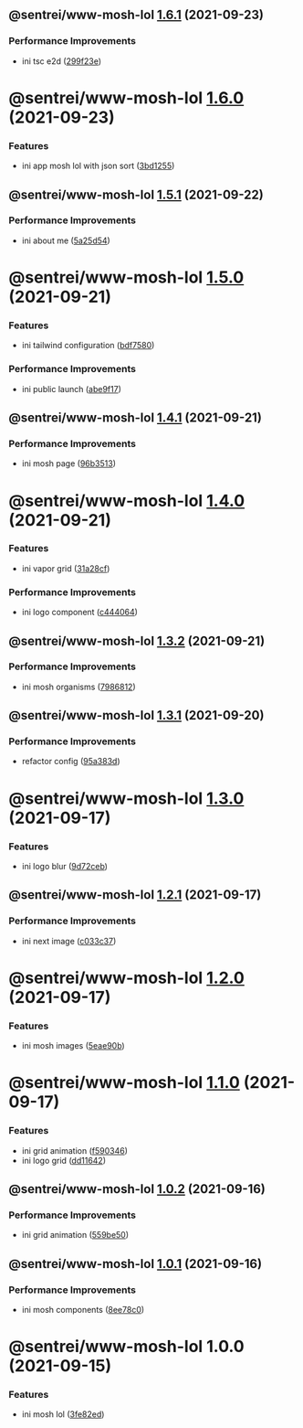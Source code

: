 ## @sentrei/www-mosh-lol [1.6.1](https://github.com/sentrei/sentrei/compare/@sentrei/www-mosh-lol@1.6.0...@sentrei/www-mosh-lol@1.6.1) (2021-09-23)

### Performance Improvements

- ini tsc e2d ([299f23e](https://github.com/sentrei/sentrei/commit/299f23e4bc09c199ec375ac894f3e8d6709a94be))

# @sentrei/www-mosh-lol [1.6.0](https://github.com/sentrei/sentrei/compare/@sentrei/www-mosh-lol@1.5.1...@sentrei/www-mosh-lol@1.6.0) (2021-09-23)

### Features

- ini app mosh lol with json sort ([3bd1255](https://github.com/sentrei/sentrei/commit/3bd12550f6f1a2be250c0497c665e79e9d1ecd88))

## @sentrei/www-mosh-lol [1.5.1](https://github.com/sentrei/sentrei/compare/@sentrei/www-mosh-lol@1.5.0...@sentrei/www-mosh-lol@1.5.1) (2021-09-22)

### Performance Improvements

- ini about me ([5a25d54](https://github.com/sentrei/sentrei/commit/5a25d545b379724bd3301ce3efc7dc22923695b2))

# @sentrei/www-mosh-lol [1.5.0](https://github.com/sentrei/sentrei/compare/@sentrei/www-mosh-lol@1.4.1...@sentrei/www-mosh-lol@1.5.0) (2021-09-21)

### Features

- ini tailwind configuration ([bdf7580](https://github.com/sentrei/sentrei/commit/bdf758072d798b3336c2bbd9f49cdc9933dfc30b))

### Performance Improvements

- ini public launch ([abe9f17](https://github.com/sentrei/sentrei/commit/abe9f17939ccb584b20344b78da6c456ab5aaa26))

## @sentrei/www-mosh-lol [1.4.1](https://github.com/sentrei/sentrei/compare/@sentrei/www-mosh-lol@1.4.0...@sentrei/www-mosh-lol@1.4.1) (2021-09-21)

### Performance Improvements

- ini mosh page ([96b3513](https://github.com/sentrei/sentrei/commit/96b3513604291852036320ce1397125a26ced122))

# @sentrei/www-mosh-lol [1.4.0](https://github.com/sentrei/sentrei/compare/@sentrei/www-mosh-lol@1.3.2...@sentrei/www-mosh-lol@1.4.0) (2021-09-21)

### Features

- ini vapor grid ([31a28cf](https://github.com/sentrei/sentrei/commit/31a28cfa114d51896f7c8a13848f8f8f7c40e5db))

### Performance Improvements

- ini logo component ([c444064](https://github.com/sentrei/sentrei/commit/c444064723128aabce4eba5127ed95ff3f39a1cb))

## @sentrei/www-mosh-lol [1.3.2](https://github.com/sentrei/sentrei/compare/@sentrei/www-mosh-lol@1.3.1...@sentrei/www-mosh-lol@1.3.2) (2021-09-21)

### Performance Improvements

- ini mosh organisms ([7986812](https://github.com/sentrei/sentrei/commit/79868121926c5667e7d8e735f9f163f94c4336fc))

## @sentrei/www-mosh-lol [1.3.1](https://github.com/sentrei/sentrei/compare/@sentrei/www-mosh-lol@1.3.0...@sentrei/www-mosh-lol@1.3.1) (2021-09-20)

### Performance Improvements

- refactor config ([95a383d](https://github.com/sentrei/sentrei/commit/95a383d509da197c9b984b94d18f4d3ebc22836e))

# @sentrei/www-mosh-lol [1.3.0](https://github.com/sentrei/sentrei/compare/@sentrei/www-mosh-lol@1.2.1...@sentrei/www-mosh-lol@1.3.0) (2021-09-17)

### Features

- ini logo blur ([9d72ceb](https://github.com/sentrei/sentrei/commit/9d72ceb8418b193b86abc4efb47d7b5980d29df3))

## @sentrei/www-mosh-lol [1.2.1](https://github.com/sentrei/sentrei/compare/@sentrei/www-mosh-lol@1.2.0...@sentrei/www-mosh-lol@1.2.1) (2021-09-17)

### Performance Improvements

- ini next image ([c033c37](https://github.com/sentrei/sentrei/commit/c033c37c4ce2c1af6c1366140c78e7a054bab637))

# @sentrei/www-mosh-lol [1.2.0](https://github.com/sentrei/sentrei/compare/@sentrei/www-mosh-lol@1.1.0...@sentrei/www-mosh-lol@1.2.0) (2021-09-17)

### Features

- ini mosh images ([5eae90b](https://github.com/sentrei/sentrei/commit/5eae90b14783a24a481fec51922bb2af6454e16b))

# @sentrei/www-mosh-lol [1.1.0](https://github.com/sentrei/sentrei/compare/@sentrei/www-mosh-lol@1.0.2...@sentrei/www-mosh-lol@1.1.0) (2021-09-17)

### Features

- ini grid animation ([f590346](https://github.com/sentrei/sentrei/commit/f59034687594fa459d440f495b10c2ff8beae600))
- ini logo grid ([dd11642](https://github.com/sentrei/sentrei/commit/dd116422fef4d9e9119a0ea2f2a7ec83845b0120))

## @sentrei/www-mosh-lol [1.0.2](https://github.com/sentrei/sentrei/compare/@sentrei/www-mosh-lol@1.0.1...@sentrei/www-mosh-lol@1.0.2) (2021-09-16)

### Performance Improvements

- ini grid animation ([559be50](https://github.com/sentrei/sentrei/commit/559be5038756f1365ade22f7c3308f28141ceb5f))

## @sentrei/www-mosh-lol [1.0.1](https://github.com/sentrei/sentrei/compare/@sentrei/www-mosh-lol@1.0.0...@sentrei/www-mosh-lol@1.0.1) (2021-09-16)

### Performance Improvements

- ini mosh components ([8ee78c0](https://github.com/sentrei/sentrei/commit/8ee78c00d4c6aa2e16c53d2010179e060f797d09))

# @sentrei/www-mosh-lol 1.0.0 (2021-09-15)

### Features

- ini mosh lol ([3fe82ed](https://github.com/sentrei/sentrei/commit/3fe82edce9d55582cf1ca449e880f857b55f7ac9))
